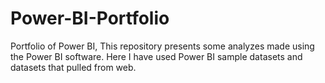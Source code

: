 # Power-BI-Portfolio
Portfolio of Power BI, This repository presents some analyzes made using the Power BI software.
Here I have used Power BI sample datasets and datasets that pulled from web.
